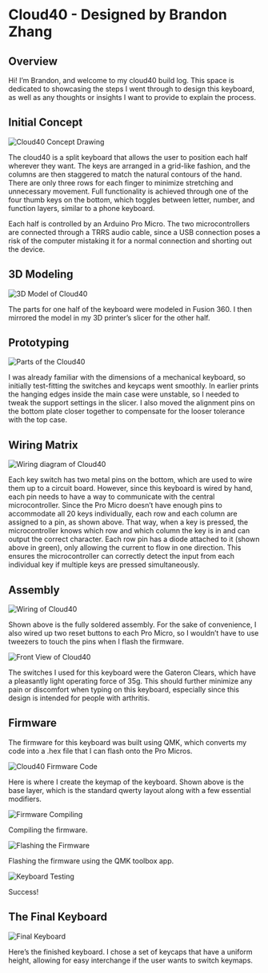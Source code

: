 # Cloud40 - Designed by Brandon Zhang

## Overview
Hi! I’m Brandon, and welcome to my cloud40 build log. This space is dedicated to showcasing the steps I went through to design this keyboard, as well as any thoughts or insights I want to provide to explain the process.

## Initial Concept
![Cloud40 Concept Drawing](images/cloud40_concept.png)

The cloud40 is a split keyboard that allows the user to position each half wherever they want. The keys are arranged in a grid-like fashion, and the columns are then staggered to match the natural contours of the hand. There are only three rows for each finger to minimize stretching and unnecessary movement. Full functionality is achieved through one of the four thumb keys on the bottom, which toggles between letter, number, and function layers, similar to a phone keyboard. 

Each half is controlled by an Arduino Pro Micro. The two microcontrollers are connected through a TRRS audio cable, since a USB connection poses a risk of the computer mistaking it for a normal connection and shorting out the device.

## 3D Modeling
![3D Model of Cloud40](images/fusion_360_board.png)

The parts for one half of the keyboard were modeled in Fusion 360. I then mirrored the model in my 3D printer’s slicer for the other half.

## Prototyping
![Parts of the Cloud40](images/prototype_board_parts.jpeg)

I was already familiar with the dimensions of a mechanical keyboard, so initially test-fitting the switches and keycaps went smoothly. In earlier prints the hanging edges inside the main case were unstable, so I needed to tweak the support settings in the slicer. I also moved the alignment pins on the bottom plate closer together to compensate for the looser tolerance with the top case.

## Wiring Matrix
![Wiring diagram of Cloud40](images/wiring_matrix_cloud40.png)

Each key switch has two metal pins on the bottom, which are used to wire them up to a circuit board. However, since this keyboard is wired by hand, each pin needs to have a way to communicate with the central microcontroller. Since the Pro Micro doesn’t have enough pins to accommodate all 20 keys individually, each row and each column are assigned to a pin, as shown above. That way, when a key is pressed, the microcontroller knows which row and which column the key is in and can output the correct character. Each row pin has a diode attached to it (shown above in green), only allowing the current to flow in one direction. This ensures the microcontroller can correctly detect the input from each individual key if multiple keys are pressed simultaneously.

## Assembly
![Wiring of Cloud40](images/back_view_board.jpeg)

Shown above is the fully soldered assembly. For the sake of convenience, I also wired up two reset buttons to each Pro Micro, so I wouldn’t have to use tweezers to touch the pins when I flash the firmware.

![Front View of Cloud40](images/front_view_board.jpeg)

The switches I used for this keyboard were the Gateron Clears, which have a pleasantly light operating force of 35g. This should further minimize any pain or discomfort when typing on this keyboard, especially since this design is intended for people with arthritis.

## Firmware

The firmware for this keyboard was built using QMK, which converts my code into a .hex file that I can flash onto the Pro Micros.

![Cloud40 Firmware Code](images/firmware_code.png)

Here is where I create the keymap of the keyboard. Shown above is the base layer, which is the standard qwerty layout along with a few essential modifiers.

![Firmware Compiling](images/firmware_compiling.png)

Compiling the firmware.

![Flashing the Firmware](images/flashing_firmware.png)

Flashing the firmware using the QMK toolbox app.

![Keyboard Testing](images/testing_keyboard.png)

Success!

## The Final Keyboard

![Final Keyboard](images/finished_board.jpeg)

Here’s the finished keyboard. I chose a set of keycaps that have a uniform height, allowing for easy interchange if the user wants to switch keymaps.
